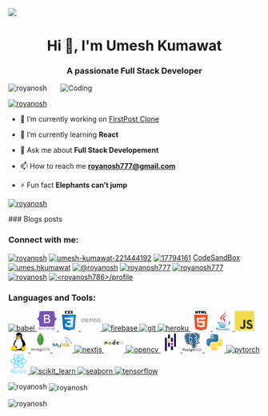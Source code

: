 <img src ="https://r7q6w9z6.rocketcdn.me/career/wp-content/uploads/2020/03/full-stack-development.gif" width="2000px">
<h1 align="center">Hi 👋, I'm Umesh Kumawat</h1>
<h3 align="center">A passionate Full Stack Developer</h3>
<img align="right" alt="Coding" width="400" src="https://cdn.dribbble.com/users/1162077/screenshots/3848914/programmer.gif">
<p align="left"> <img src="https://komarev.com/ghpvc/?username=royanosh&label=Profile%20views&color=0e75b6&style=flat" alt="royanosh" /> </p>



<p align="left"> <a href="https://twitter.com/royanosh" target="blank"><img src="https://img.shields.io/twitter/follow/royanosh?logo=twitter&style=for-the-badge" alt="royanosh" /></a> </p>

- 🔭 I’m currently working on [FirstPost Clone](https://github.com/Royanosh/firstpost)

- 🌱 I’m currently learning **React**

- 💬 Ask me about **Full Stack Developement**

- 📫 How to reach me **royanosh777@gmail.com**

- ⚡ Fun fact **Elephants can’t jump**

<p align="left"> <a href="https://github.com/ryo-ma/github-profile-trophy"><img src="https://github-profile-trophy.vercel.app/?username=royanosh" alt="royanosh" /></a> </p>
### Blogs posts
<!-- BLOG-POST-LIST:START -->
<!-- BLOG-POST-LIST:END -->

<h3 align="left">Connect with me:</h3>
<p align="left">
<a href="https://twitter.com/royanosh" target="blank"><img align="center" src="https://help.twitter.com/content/dam/help-twitter/brand/logo.png" alt="royanosh" height="30" width="40" /></a>
<a href="https://linkedin.com/in/umesh-kumawat-221444192" target="blank"><img align="center" src="https://freepngimg.com/save/14268-linkedin-png-picture/512x512" alt="umesh-kumawat-221444192" height="30" width="30" /></a>
<a href="https://stackoverflow.com/users/17794161" target="blank"><img align="center" src="https://stackoverflow.design/assets/img/logos/so/logo-stackoverflow.png" alt="17794161" height="30" width="120" /></a>
<a href="https://codesandbox.com/royanosh" target="blank">CodeSandBox</a>
<a href="https://instagram.com/umes.hkumawat" target="blank"><img align="center" src="https://freepngimg.com/download/instagram/68447-made-instagram-logo-photography-heath-facebook-female.png" alt="umes.hkumawat" height="30" width="40" /></a>
<a href="https://medium.com/@royanosh" target="blank"><img align="center" src="https://raw.githubusercontent.com/rahuldkjain/github-profile-readme-generator/master/src/images/icons/Social/medium.svg" alt="@royanosh" height="30" width="40" /></a>
<a href="https://www.codechef.com/users/royanosh777" target="blank"><img align="center" src="https://cdn.jsdelivr.net/npm/simple-icons@3.1.0/icons/codechef.svg" alt="royanosh777" height="30" width="40" /></a>
<a href="https://www.hackerrank.com/royanosh777" target="blank"><img align="center" src="https://raw.githubusercontent.com/rahuldkjain/github-profile-readme-generator/master/src/images/icons/Social/hackerrank.svg" alt="royanosh777" height="30" width="40" /></a>
<a href="https://www.leetcode.com/royanosh" target="blank"><img align="center" src="https://raw.githubusercontent.com/rahuldkjain/github-profile-readme-generator/master/src/images/icons/Social/leet-code.svg" alt="royanosh" height="30" width="40" /></a>
<a href="https://auth.geeksforgeeks.org/user/<royanosh786>/profile" target="blank"><img align="center" src="https://raw.githubusercontent.com/rahuldkjain/github-profile-readme-generator/master/src/images/icons/Social/geeks-for-geeks.svg" alt="<royanosh786>/profile" height="30" width="40" /></a>
</p>

<h3 align="left">Languages and Tools:</h3>
<p align="left"> <a href="https://babeljs.io/" target="_blank" rel="noreferrer"> <img src="https://www.vectorlogo.zone/logos/babeljs/babeljs-icon.svg" alt="babel" width="40" height="40"/> </a> <a href="https://getbootstrap.com" target="_blank" rel="noreferrer"> <img src="https://raw.githubusercontent.com/devicons/devicon/master/icons/bootstrap/bootstrap-plain-wordmark.svg" alt="bootstrap" width="40" height="40"/> </a> <a href="https://www.w3schools.com/css/" target="_blank" rel="noreferrer"> <img src="https://raw.githubusercontent.com/devicons/devicon/master/icons/css3/css3-original-wordmark.svg" alt="css3" width="40" height="40"/> </a> <a href="https://expressjs.com" target="_blank" rel="noreferrer"> <img src="https://raw.githubusercontent.com/devicons/devicon/master/icons/express/express-original-wordmark.svg" alt="express" width="40" height="40"/> </a> <a href="https://firebase.google.com/" target="_blank" rel="noreferrer"> <img src="https://www.vectorlogo.zone/logos/firebase/firebase-icon.svg" alt="firebase" width="40" height="40"/> </a> <a href="https://git-scm.com/" target="_blank" rel="noreferrer"> <img src="https://www.vectorlogo.zone/logos/git-scm/git-scm-icon.svg" alt="git" width="40" height="40"/> </a> <a href="https://heroku.com" target="_blank" rel="noreferrer"> <img src="https://www.vectorlogo.zone/logos/heroku/heroku-icon.svg" alt="heroku" width="40" height="40"/> </a> <a href="https://www.w3.org/html/" target="_blank" rel="noreferrer"> <img src="https://raw.githubusercontent.com/devicons/devicon/master/icons/html5/html5-original-wordmark.svg" alt="html5" width="40" height="40"/> </a> <a href="https://www.java.com" target="_blank" rel="noreferrer"> <img src="https://raw.githubusercontent.com/devicons/devicon/master/icons/java/java-original.svg" alt="java" width="40" height="40"/> </a> <a href="https://developer.mozilla.org/en-US/docs/Web/JavaScript" target="_blank" rel="noreferrer"> <img src="https://raw.githubusercontent.com/devicons/devicon/master/icons/javascript/javascript-original.svg" alt="javascript" width="40" height="40"/> </a> <a href="https://www.linux.org/" target="_blank" rel="noreferrer"> <img src="https://raw.githubusercontent.com/devicons/devicon/master/icons/linux/linux-original.svg" alt="linux" width="40" height="40"/> </a> <a href="https://www.mongodb.com/" target="_blank" rel="noreferrer"> <img src="https://raw.githubusercontent.com/devicons/devicon/master/icons/mongodb/mongodb-original-wordmark.svg" alt="mongodb" width="40" height="40"/> </a> <a href="https://www.mysql.com/" target="_blank" rel="noreferrer"> <img src="https://raw.githubusercontent.com/devicons/devicon/master/icons/mysql/mysql-original-wordmark.svg" alt="mysql" width="40" height="40"/> </a> <a href="https://nextjs.org/" target="_blank" rel="noreferrer"> <img src="https://cdn.worldvectorlogo.com/logos/nextjs-2.svg" alt="nextjs" width="40" height="40"/> </a> <a href="https://nodejs.org" target="_blank" rel="noreferrer"> <img src="https://raw.githubusercontent.com/devicons/devicon/master/icons/nodejs/nodejs-original-wordmark.svg" alt="nodejs" width="40" height="40"/> </a> <a href="https://opencv.org/" target="_blank" rel="noreferrer"> <img src="https://www.vectorlogo.zone/logos/opencv/opencv-icon.svg" alt="opencv" width="40" height="40"/> </a> <a href="https://pandas.pydata.org/" target="_blank" rel="noreferrer"> <img src="https://raw.githubusercontent.com/devicons/devicon/2ae2a900d2f041da66e950e4d48052658d850630/icons/pandas/pandas-original.svg" alt="pandas" width="40" height="40"/> </a> <a href="https://www.postgresql.org" target="_blank" rel="noreferrer"> <img src="https://raw.githubusercontent.com/devicons/devicon/master/icons/postgresql/postgresql-original-wordmark.svg" alt="postgresql" width="40" height="40"/> </a> <a href="https://www.python.org" target="_blank" rel="noreferrer"> <img src="https://raw.githubusercontent.com/devicons/devicon/master/icons/python/python-original.svg" alt="python" width="40" height="40"/> </a> <a href="https://pytorch.org/" target="_blank" rel="noreferrer"> <img src="https://www.vectorlogo.zone/logos/pytorch/pytorch-icon.svg" alt="pytorch" width="40" height="40"/> </a> <a href="https://reactjs.org/" target="_blank" rel="noreferrer"> <img src="https://raw.githubusercontent.com/devicons/devicon/master/icons/react/react-original-wordmark.svg" alt="react" width="40" height="40"/> </a> <a href="https://scikit-learn.org/" target="_blank" rel="noreferrer"> <img src="https://upload.wikimedia.org/wikipedia/commons/0/05/Scikit_learn_logo_small.svg" alt="scikit_learn" width="40" height="40"/> </a> <a href="https://seaborn.pydata.org/" target="_blank" rel="noreferrer"> <img src="https://seaborn.pydata.org/_images/logo-mark-lightbg.svg" alt="seaborn" width="40" height="40"/> </a> <a href="https://www.tensorflow.org" target="_blank" rel="noreferrer"> <img src="https://www.vectorlogo.zone/logos/tensorflow/tensorflow-icon.svg" alt="tensorflow" width="40" height="40"/> </a> </p>

<p><img align="left" src="https://github-readme-stats.vercel.app/api/top-langs?username=royanosh&show_icons=true&locale=en&layout=compact" alt="royanosh" /></p>

<p>&nbsp;<img align="center" src="https://github-readme-stats.vercel.app/api?username=royanosh&show_icons=true&locale=en" alt="royanosh" /></p>

<p><img align="center" src="https://github-readme-streak-stats.herokuapp.com/?user=royanosh&" alt="royanosh" /></p>

